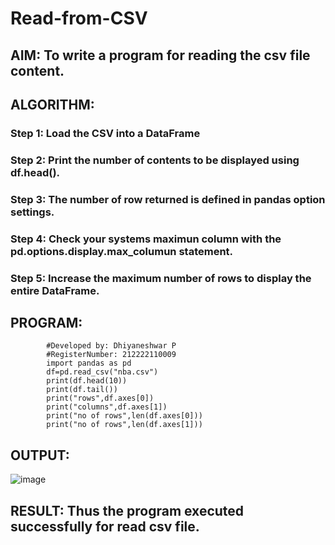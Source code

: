 # Read-from-CSV

## AIM: To write a program for reading the csv file content.

## ALGORITHM:
### Step 1: Load the CSV into a DataFrame
### Step 2: Print the number of contents to be displayed using df.head().
### Step 3: The number of row returned is defined in pandas option settings.
### Step 4: Check your systems maximun column with the pd.options.display.max_columun statement.
### Step 5: Increase the maximum number of rows to display the entire DataFrame.

## PROGRAM:
```       
        #Developed by: Dhiyaneshwar P
        #RegisterNumber: 212222110009
        import pandas as pd
        df=pd.read_csv("nba.csv")
        print(df.head(10))
        print(df.tail())
        print("rows",df.axes[0])
        print("columns",df.axes[1])
        print("no of rows",len(df.axes[0]))
        print("no of rows",len(df.axes[1]))
```
## OUTPUT:
![image](https://github.com/Dhiyanesh24/Read-from-CSV/assets/118362288/92e0055d-b6d9-452b-8529-932542027d6f)




## RESULT: Thus the program executed successfully for read csv file.
